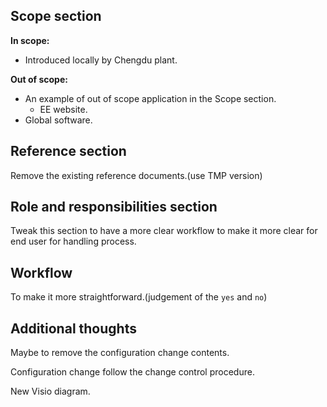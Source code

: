 ## Scope section

**In scope:**

- Introduced locally by Chengdu plant.

**Out of scope:**

- An example of out of scope application in the Scope section.
  - EE website.		
- Global software.

## Reference section

Remove the existing reference documents.(use TMP version)



## Role and responsibilities section

Tweak this section to have a more clear workflow to make it more clear for end user for handling process.



## Workflow

To make it more straightforward.(judgement of the `yes` and `no`)



## Additional thoughts

Maybe to remove the configuration change contents.

Configuration change follow the change control procedure.

New Visio diagram.

